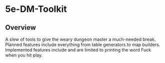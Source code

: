 # 5e-DM-Toolkit

## Overview

A slew of tools to give the weary dungeon master a much-needed break. Planned features include
everything from table generators to map builders. Implemented features include and are limited
to printing the word Fuck when you hit play.
